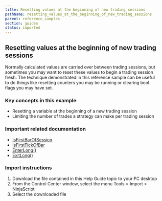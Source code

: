 ```yaml
---
title: Resetting values at the beginning of new trading sessions
pathName: resetting_values_at_the_beginning_of_new_trading_sessions
parent: reference_samples
section: guides
status: imported
---
```


## Resetting values at the beginning of new trading sessions

Normally calculated values are carried over between trading sessions, but sometimes you may want to reset these values to begin a trading session fresh. The technique demonstrated in this reference sample can be useful to do things like resetting counters you may be running or clearing bool flags you may have set.

### Key concepts in this example

* Resetting a variable at the beginning of a new trading session
* Limiting the number of trades a strategy can make per trading session

### Important related documentation

* [IsFirstBarOfSession](isfirstbarofsession)
* [IsFirstTickOfBar](isfirsttickofbar)
* [EnterLong()](enterlong)
* [ExitLong()](exitlong)

### Import instructions

1. Download the file contained in this Help Guide topic to your PC desktop
2. From the Control Center window, select the menu Tools > Import > NinjaScript
3. Select the downloaded file
